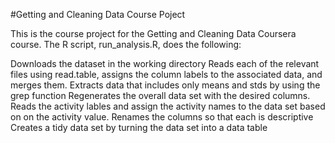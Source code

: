 #Getting and Cleaning Data Course Poject

This is the course project for the Getting and Cleaning Data Coursera course. The R script, run_analysis.R, does the following:

Downloads the dataset in the working directory
Reads each of the relevant files using read.table, assigns the column labels to the associated data, and merges them. 
Extracts data that includes only means and stds by using the grep function
Regenerates the overall data set with the desired columns.   
Reads the activity lables and assign the activity names to the data set based on on the activity value. 
Renames the columns so that each is descriptive
Creates a tidy data set by turning the data set into a data table 
